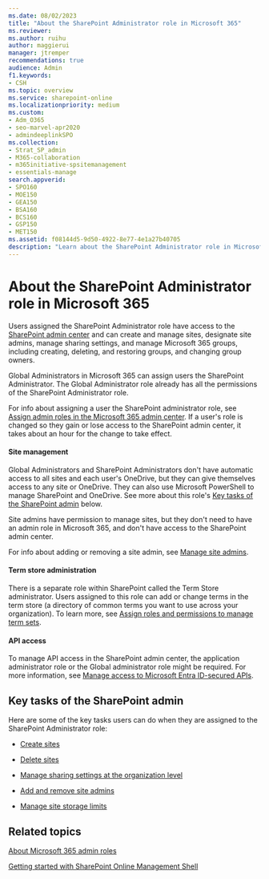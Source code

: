 ```yaml
---
ms.date: 08/02/2023
title: "About the SharePoint Administrator role in Microsoft 365"
ms.reviewer: 
ms.author: ruihu
author: maggierui
manager: jtremper
recommendations: true
audience: Admin
f1.keywords:
- CSH
ms.topic: overview
ms.service: sharepoint-online
ms.localizationpriority: medium
ms.custom: 
- Adm_O365
- seo-marvel-apr2020
- admindeeplinkSPO
ms.collection:  
- Strat_SP_admin
- M365-collaboration
- m365initiative-spsitemanagement
- essentials-manage
search.appverid:
- SPO160
- MOE150
- GEA150
- BSA160
- BCS160
- GSP150
- MET150
ms.assetid: f08144d5-9d50-4922-8e77-4e1a27b40705
description: "Learn about the SharePoint Administrator role in Microsoft 365. SharePoint Administrators administer SharePoint and OneDrive in your organization."
---
```


# About the SharePoint Administrator role in Microsoft 365

Users assigned the SharePoint Administrator role have access to the <a href="https://go.microsoft.com/fwlink/?linkid=2185219" target="_blank">SharePoint admin center</a> and can create and manage sites, designate site admins, manage sharing settings, and manage Microsoft 365 groups, including creating, deleting, and restoring groups, and changing group owners.

Global Administrators in Microsoft 365 can assign users the SharePoint Administrator. The Global Administrator role already has all the permissions of the SharePoint Administrator role. 

For info about assigning a user the SharePoint administrator role, see [Assign admin roles in the Microsoft 365 admin center](/microsoft-365/admin/add-users/assign-admin-roles). If a user's role is changed so they gain or lose access to the SharePoint admin center, it takes about an hour for the change to take effect.

#### Site management

Global Administrators and SharePoint Administrators don't have automatic access to all sites and each user's OneDrive, but they can give themselves access to any site or OneDrive. They can also use Microsoft PowerShell to manage SharePoint and OneDrive. See more about this role's [Key tasks of the SharePoint admin](sharepoint-admin-role.md#BK_KeyTasks) below. 

Site admins have permission to manage sites, but they don't need to have an admin role in Microsoft 365, and don't have access to the SharePoint admin center.

For info about adding or removing a site admin, see [Manage site admins](manage-site-collection-administrators.md).

#### Term store administration

There is a separate role within SharePoint called the Term Store administrator. Users assigned to this role can add or change terms in the term store (a directory of common terms you want to use across your organization). To learn more, see [Assign roles and permissions to manage term sets](assign-roles-and-permissions-to-manage-term-sets.md).

#### API access

To manage API access in the SharePoint admin center, the application administrator role or the Global administrator role might be required. For more information, see [Manage access to Microsoft Entra ID-secured APIs](api-access.md).

## Key tasks of the SharePoint admin
<a name="BK_KeyTasks"> </a>

Here are some of the key tasks users can do when they are assigned to the SharePoint Administrator role: 
  
- [Create sites](create-site-collection.md)
    
- [Delete sites](delete-site-collection.md)
    
- [Manage sharing settings at the organization level](turn-external-sharing-on-or-off.md)
    
- [Add and remove site admins](manage-site-collection-administrators.md)
    
- [Manage site storage limits](manage-site-collection-storage-limits.md)

    
  
## Related topics
<a name="BK_KeyTasks"> </a>

[About Microsoft 365 admin roles](/office365/admin/add-users/about-admin-roles)
  
[Getting started with SharePoint Online Management Shell](/powershell/sharepoint/sharepoint-online/connect-sharepoint-online)
